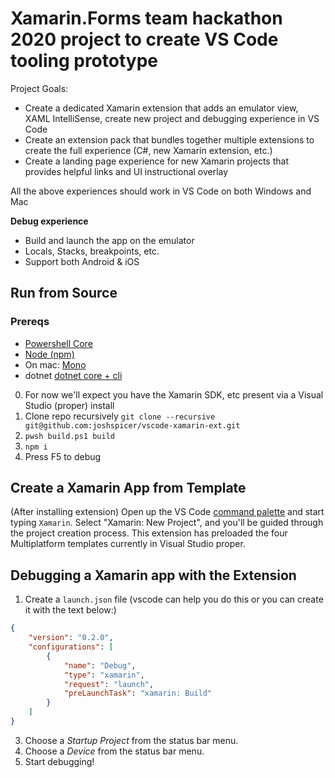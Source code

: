 # Xamarin.Forms team hackathon 2020 project to create VS Code tooling prototype

Project Goals:

* Create a dedicated Xamarin extension that adds an emulator view, XAML IntelliSense, create new project and debugging experience in VS Code
* Create an extension pack that bundles together multiple extensions to create the full experience (C#, new Xamarin extension, etc.)
* Create a landing page experience for new Xamarin projects that provides helpful links and UI instructional overlay

All the above experiences should work in VS Code on both Windows and Mac

**Debug experience**

* Build and launch the app on the emulator
* Locals, Stacks, breakpoints, etc.
* Support both Android & iOS


## Run from Source

### Prereqs
- [Powershell Core](https://docs.microsoft.com/en-us/powershell/scripting/install/installing-powershell?view=powershell-7)
- [Node (npm)](https://nodejs.org/en/download/)
- On mac: [Mono](https://www.mono-project.com/download/stable/)
- dotnet [dotnet core + cli](https://dotnet.microsoft.com/download/dotnet-core/3.1)

0. For now we'll expect you have the Xamarin SDK, etc present via a Visual Studio (proper) install
1. Clone repo recursively `git clone --recursive git@github.com:joshspicer/vscode-xamarin-ext.git`
2. `pwsh build.ps1 build`
3. `npm i`
4. Press F5 to debug 

## Create a Xamarin App from Template

(After installing extension) Open up the VS Code [command palette](https://code.visualstudio.com/docs/getstarted/userinterface#_command-palette) and start typing `Xamarin`.  Select "Xamarin: New Project", and you'll be guided through the project creation process.  This extension has preloaded the four Multiplatform templates currently in Visual Studio proper.

## Debugging a Xamarin app with the Extension

1. Create a `launch.json` file (vscode can help you do this or you can create it with the text below:)
```json
{
	"version": "0.2.0",
	"configurations": [
		{
			"name": "Debug",
			"type": "xamarin",
			"request": "launch",
			"preLaunchTask": "xamarin: Build"
		}
	]
}
```
3. Choose a _Startup Project_ from the status bar menu.
4. Choose a _Device_ from the status bar menu.
5. Start debugging!
